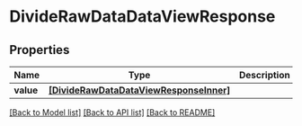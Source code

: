 # DivideRawDataDataViewResponse


## Properties
Name | Type | Description | Notes
------------ | ------------- | ------------- | -------------
**value** | [**[DivideRawDataDataViewResponseInner]**](DivideRawDataDataViewResponseInner.md) |  | 

[[Back to Model list]](../README.md#documentation-for-models) [[Back to API list]](../README.md#documentation-for-api-endpoints) [[Back to README]](../README.md)


